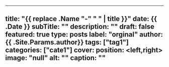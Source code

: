 
---
title: "{{ replace .Name "-" " " | title }}"
date: {{ .Date }}
subTitle: ""
description: ""
draft: false
featured: true
type: posts
label: "orginal"
author: {{ .Site.Params.author}}
tags: ["tag1"]
categories: ["cate1"]
cover:
    position: <left,right>
    image: "null"
    alt: "<alt text>"
    caption: "<text>"
---
